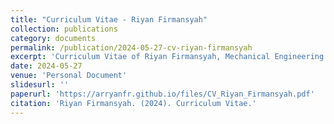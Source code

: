 ```yaml
---
title: "Curriculum Vitae - Riyan Firmansyah"
collection: publications
category: documents
permalink: /publication/2024-05-27-cv-riyan-firmansyah
excerpt: 'Curriculum Vitae of Riyan Firmansyah, Mechanical Engineering graduate specializing in Energy Systems, CFD, Aerodynamics, and Energy Conversion Technology.'
date: 2024-05-27
venue: 'Personal Document'
slidesurl: ''
paperurl: 'https://arryanfr.github.io/files/CV_Riyan_Firmansyah.pdf'
citation: 'Riyan Firmansyah. (2024). Curriculum Vitae.'
---
```

